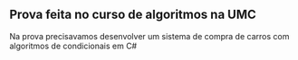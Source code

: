 ## Prova feita no curso de algoritmos na UMC
Na prova precisavamos desenvolver um sistema de compra de carros com algoritmos de condicionais em C#
